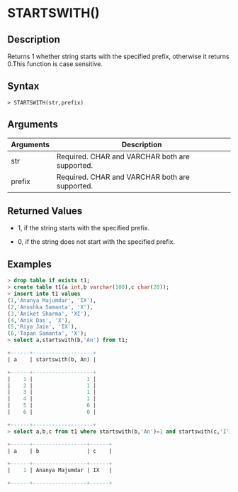 # **STARTSWITH()**

## **Description**

Returns 1 whether string starts with the specified prefix, otherwise it returns 0.This function is case sensitive.

## **Syntax**

```
> STARTSWITH(str,prefix)
```

## **Arguments**

|  Arguments   | Description  |
|  ----  | ----  |
| str | Required.  CHAR and VARCHAR both are supported.|
| prefix | Required.  CHAR and VARCHAR both are supported.|

## **Returned Values**

* 1, if the string starts with the specified prefix.

* 0, if the string does not start with the specified prefix.

## **Examples**

```sql
> drop table if exists t1;
> create table t1(a int,b varchar(100),c char(20));
> insert into t1 values
(1,'Ananya Majumdar', 'IX'),
(2,'Anushka Samanta', 'X'),
(3,'Aniket Sharma', 'XI'),
(4,'Anik Das', 'X'),
(5,'Riya Jain', 'IX'),
(6,'Tapan Samanta', 'X');
> select a,startswith(b,'An') from t1;

+------+-------------------+
| a    | startswith(b, An) |

+------+-------------------+
|    1 |                 1 |
|    2 |                 1 |
|    3 |                 1 |
|    4 |                 1 |
|    5 |                 0 |
|    6 |                 0 |

+------+-------------------+
> select a,b,c from t1 where startswith(b,'An')=1 and startswith(c,'I')=1;

+------+-----------------+------+
| a    | b               | c    |

+------+-----------------+------+
|    1 | Ananya Majumdar | IX   |

+------+-----------------+------+
```
